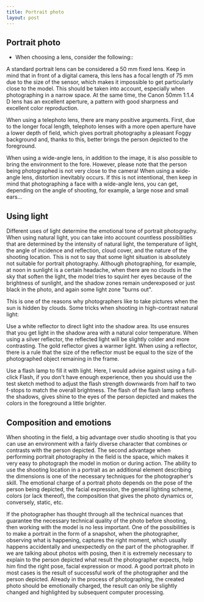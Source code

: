 ```yaml
---
title: Portrait photo
layout: post
---
```


## Portrait photo

* When choosing a lens, consider the following::

A standard portrait lens can be considered a 50 mm fixed lens. Keep in mind that in front of a digital camera, this lens has a focal length of 75 mm due to the size of the sensor, which makes it impossible to get particularly close to the model. This should be taken into account, especially when photographing in a narrow space. At the same time, the Canon 50mm 1:1.4 D lens has an excellent aperture, a pattern with good sharpness and excellent color reproduction.

When using a telephoto lens, there are many positive arguments. First, due to the longer focal length, telephoto lenses with a more open aperture have a lower depth of field, which gives portrait photography a pleasant Foggy background and, thanks to this, better brings the person depicted to the foreground.

When using a wide-angle lens, in addition to the image, it is also possible to bring the environment to the fore. However, please note that the person being photographed is not very close to the camera! When using a wide-angle lens, distortion inevitably occurs. If this is not intentional, then keep in mind that photographing a face with a wide-angle lens, you can get, depending on the angle of shooting, for example, a large nose and small ears...

## Using light

Different uses of light determine the emotional tone of portrait photography. When using natural light, you can take into account countless possibilities that are determined by the intensity of natural light, the temperature of light, the angle of incidence and reflection, cloud cover, and the nature of the shooting location. This is not to say that some light situation is absolutely not suitable for portrait photography. Although photographing, for example, at noon in sunlight is a certain headache, when there are no clouds in the sky that soften the light, the model tries to squint her eyes because of the brightness of sunlight, and the shadow zones remain underexposed or just black in the photo, and again some light zone "burns out".

This is one of the reasons why photographers like to take pictures when the sun is hidden by clouds. Some tricks when shooting in high-contrast natural light:

Use a white reflector to direct light into the shadow area. Its use ensures that you get light in the shadow area with a natural color temperature. When using a silver reflector, the reflected light will be slightly colder and more contrasting. The gold reflector gives a warmer light. When using a reflector, there is a rule that the size of the reflector must be equal to the size of the photographed object remaining in the frame.

Use a flash lamp to fill it with light. Here, I would advise against using a full-click Flash, if you don't have enough experience, then you should use the test sketch method to adjust the flash strength downwards from half to two f-stops to match the overall brightness. The flash of the flash lamp softens the shadows, gives shine to the eyes of the person depicted and makes the colors in the foreground a little brighter.

## Composition and emotions

When shooting in the field, a big advantage over studio shooting is that you can use an environment with a fairly diverse character that combines or contrasts with the person depicted. The second advantage when performing portrait photography in the field is the space, which makes it very easy to photograph the model in motion or during action. The ability to use the shooting location in a portrait as an additional element describing the dimensions is one of the necessary techniques for the photographer's skill. The emotional charge of a portrait photo depends on the pose of the person being depicted, the facial expression, the general lighting scheme, colors (or lack thereof), the composition that gives the photo dynamics or, conversely, static, etc.

If the photographer has thought through all the technical nuances that guarantee the necessary technical quality of the photo before shooting, then working with the model is no less important. One of the possibilities is to make a portrait in the form of a snapshot, when the photographer, observing what is happening, captures the right moment, which usually happens accidentally and unexpectedly on the part of the photographer. If we are talking about photos with posing, then it is extremely necessary to explain to the person depicted what result the photographer expects, help him find the right pose, facial expression or mood. A good portrait photo in most cases is the result of successful work of the photographer and the person depicted. Already in the process of photographing, the created photo should be emotionally charged, the result can only be slightly changed and highlighted by subsequent computer processing.
